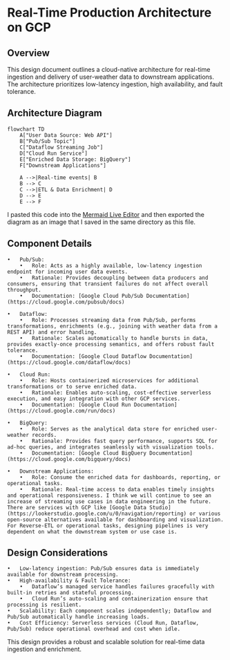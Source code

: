 # Real-Time Production Architecture on GCP

## Overview

This design document outlines a cloud-native architecture for real-time ingestion and delivery of user-weather data to downstream applications. The architecture prioritizes low-latency ingestion, high availability, and fault tolerance.

## Architecture Diagram

```mermaid
flowchart TD
    A["User Data Source: Web API"]
    B["Pub/Sub Topic"]
    C["Dataflow Streaming Job"]
    D["Cloud Run Service"]
    E["Enriched Data Storage: BigQuery"]
    F["Downstream Applications"]

    A -->|Real-time events| B
    B --> C
    C -->|ETL & Data Enrichment| D
    D --> E
    E --> F
```

I pasted this code into the [Mermaid Live Editor](https://mermaid.live/) and then exported the diagram as an image that I saved in the same directory as this file.


## Component Details
	•	Pub/Sub:
	    •	Role: Acts as a highly available, low-latency ingestion endpoint for incoming user data events.
	    •	Rationale: Provides decoupling between data producers and consumers, ensuring that transient failures do not affect overall throughput.
        •	Documentation: [Google Cloud Pub/Sub Documentation](https://cloud.google.com/pubsub/docs)

	•	Dataflow:
	    •	Role: Processes streaming data from Pub/Sub, performs transformations, enrichments (e.g., joining with weather data from a REST API) and error handling.
	    •	Rationale: Scales automatically to handle bursts in data, provides exactly-once processing semantics, and offers robust fault tolerance.
        •	Documentation: [Google Cloud Dataflow Documentation](https://cloud.google.com/dataflow/docs)

	•	Cloud Run:
	    •	Role: Hosts containerized microservices for additional transformations or to serve enriched data.
	    •	Rationale: Enables auto-scaling, cost-effective serverless execution, and easy integration with other GCP services.
        •	Documentation: [Google Cloud Run Documentation](https://cloud.google.com/run/docs)

	•	BigQuery:
	    •	Role: Serves as the analytical data store for enriched user-weather records.
	    •	Rationale: Provides fast query performance, supports SQL for ad-hoc queries, and integrates seamlessly with visualization tools.
        •	Documentation: [Google Cloud BigQuery Documentation](https://cloud.google.com/bigquery/docs)

	•	Downstream Applications:
	    •	Role: Consume the enriched data for dashboards, reporting, or operational tasks.
	    •	Rationale: Real-time access to data enables timely insights and operational responsiveness. I think we will continue to see an increase of streaming use cases in data engineering in the future. There are services with GCP like [Google Data Studio](https://lookerstudio.google.com/u/0/navigation/reporting) or various open-source alternatives available for dashboarding and visualization. For Reverse-ETL or operational tasks, designing pipelines is very dependent on what the downstream system or use case is.


## Design Considerations
	•	Low-latency ingestion: Pub/Sub ensures data is immediately available for downstream processing.
	•	High-availability & Fault Tolerance:
	    •	Dataflow’s managed service handles failures gracefully with built-in retries and stateful processing.
	    •	Cloud Run’s auto-scaling and containerization ensure that processing is resilient.
	•	Scalability: Each component scales independently; Dataflow and Pub/Sub automatically handle increasing loads.
	•	Cost Efficiency: Serverless services (Cloud Run, Dataflow, Pub/Sub) reduce operational overhead and cost when idle.

This design provides a robust and scalable solution for real-time data ingestion and enrichment.